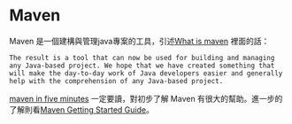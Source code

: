 # Maven

Maven 是一個建構與管理java專案的工具，引述[What is maven](https://maven.apache.org/what-is-maven.html) 裡面的話：
```
The result is a tool that can now be used for building and managing any Java-based project. We hope that we have created something that will make the day-to-day work of Java developers easier and generally help with the comprehension of any Java-based project.
```

[maven in five minutes](https://maven.apache.org/guides/getting-started/maven-in-five-minutes.html) 一定要讀，對初步了解 Maven 有很大的幫助。進一步的了解則看[Maven Getting Started Guide](https://maven.apache.org/guides/getting-started/index.html)。